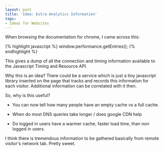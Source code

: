 ```yaml
---
layout: post
title: 'Idea: Extra Analytics Information'
tags:
- Ideas for Websites
---
```


When browsing the documentation for chrome, I came across this:

{% highlight javascript %}
window.performance.getEntries();
{% endhighlight %}
    

This gives a dump of all the connection and timing information available to the Javascript Timing and Resource API.  

Why this is an idea?  There could be a service which is just a tiny javascript library inserted on the page that tracks and records this information for each visitor.  Additional information can be correlated with it then.

So, why is this useful?





  * You can now tell how many people have an empty cache vs a full cache.  


  * When do most DNS queries take longer / does google CDN help


  * Do logged in users have a warmer cache, faster load time, than non logged in users.



I think there is tremendous information to be gathered basically from remote visitor's network tab.  Pretty sweet.
